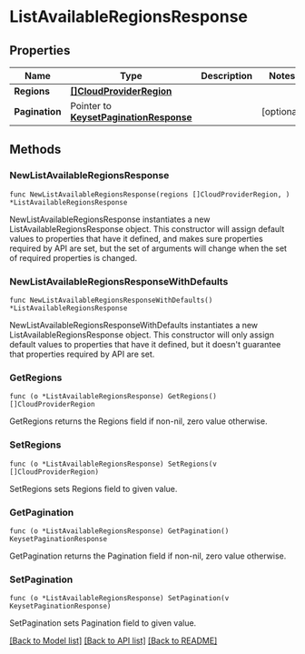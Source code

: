 # ListAvailableRegionsResponse

## Properties

Name | Type | Description | Notes
------------ | ------------- | ------------- | -------------
**Regions** | [**[]CloudProviderRegion**](CloudProviderRegion.md) |  | 
**Pagination** | Pointer to [**KeysetPaginationResponse**](KeysetPaginationResponse.md) |  | [optional] 

## Methods

### NewListAvailableRegionsResponse

`func NewListAvailableRegionsResponse(regions []CloudProviderRegion, ) *ListAvailableRegionsResponse`

NewListAvailableRegionsResponse instantiates a new ListAvailableRegionsResponse object.
This constructor will assign default values to properties that have it defined,
and makes sure properties required by API are set, but the set of arguments
will change when the set of required properties is changed.

### NewListAvailableRegionsResponseWithDefaults

`func NewListAvailableRegionsResponseWithDefaults() *ListAvailableRegionsResponse`

NewListAvailableRegionsResponseWithDefaults instantiates a new ListAvailableRegionsResponse object.
This constructor will only assign default values to properties that have it defined,
but it doesn't guarantee that properties required by API are set.

### GetRegions

`func (o *ListAvailableRegionsResponse) GetRegions() []CloudProviderRegion`

GetRegions returns the Regions field if non-nil, zero value otherwise.

### SetRegions

`func (o *ListAvailableRegionsResponse) SetRegions(v []CloudProviderRegion)`

SetRegions sets Regions field to given value.

### GetPagination

`func (o *ListAvailableRegionsResponse) GetPagination() KeysetPaginationResponse`

GetPagination returns the Pagination field if non-nil, zero value otherwise.

### SetPagination

`func (o *ListAvailableRegionsResponse) SetPagination(v KeysetPaginationResponse)`

SetPagination sets Pagination field to given value.


[[Back to Model list]](../README.md#documentation-for-models) [[Back to API list]](../README.md#documentation-for-api-endpoints) [[Back to README]](../README.md)


